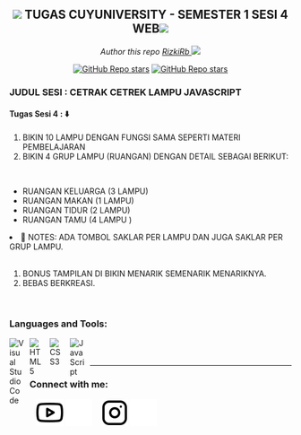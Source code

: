 <h2 align="center"><img src="https://emojis.slackmojis.com/emojis/images/1531849430/4246/blob-sunglasses.gif?1531849430" width="30"/> TUGAS CUYUNIVERSITY - SEMESTER 1 SESI 4 WEB<img src="https://media.giphy.com/media/12oufCB0MyZ1Go/giphy.gif" width="50"></h2>

<p align="center"><em>Author this repo <a href="https://forum.cuyuniverse.co/author/Rizkirb">RizkiRb
</a><img src="https://media.giphy.com/media/WUlplcMpOCEmTGBtBW/giphy.gif" width="30"> 
</em></p>

<p align="center">
    <a href="https://www.youtube.com/channel/UCSywOZ7zkoS2Gpn4OVi8B8g"><img alt="GitHub Repo stars" src="https://img.shields.io/youtube/channel/subscribers/UCSywOZ7zkoS2Gpn4OVi8B8g?label=Subscribe&logo=youtube&style=social"></a>
    <a href="https://github.com/RizkiBinyola"><img alt="GitHub Repo stars" src="https://img.shields.io/github/followers/RizkiBinyola?label=Follow&logo=github&style=social"></a>
  </p>

 <h3>JUDUL SESI : CETRAK CETREK LAMPU JAVASCRIPT</h3>
 <h4>Tugas Sesi 4 : ⬇️</h4>
 
 <ol class="list-inside"">
    <li>BIKIN 10 LAMPU DENGAN FUNGSI SAMA SEPERTI MATERI PEMBELAJARAN</li>
    <li>BIKIN 4 GRUP LAMPU (RUANGAN) DENGAN DETAIL SEBAGAI BERIKUT:</li>
 </ol>
            <br>
 <ul>
    <li>RUANGAN KELUARGA (3 LAMPU)</li>
    <li>RUANGAN MAKAN (1 LAMPU)</li>
    <li>RUANGAN TIDUR (2 LAMPU)</li>
    <li>RUANGAN TAMU (4 LAMPU )</li>
 </ul>
            <li>📝 NOTES: ADA TOMBOL SAKLAR PER LAMPU DAN JUGA SAKLAR PER GRUP LAMPU.</li>    
 <ol class="list-inside">
 <br>
   <li>BONUS TAMPILAN DI BIKIN MENARIK SEMENARIK MENARIKNYA.</li>
   <li>BEBAS BERKREASI.</li>
 </ol>
 <br>
 
 ### Languages and Tools:

<img align="left" alt="Visual Studio Code" width="26px" src="https://cdn.jsdelivr.net/gh/devicons/devicon/icons/vscode/vscode-original.svg" style="padding-right:10px;" />
<img align="left" alt="HTML5" width="26px" src="https://cdn.jsdelivr.net/gh/devicons/devicon/icons/html5/html5-original.svg" style="padding-right:10px;" />
<img align="left" alt="CSS3" width="26px" src="https://cdn.jsdelivr.net/gh/devicons/devicon/icons/css3/css3-original.svg" style="padding-right:10px;" />
<img align="left" alt="JavaScript" width="26px" src="https://cdn.jsdelivr.net/gh/devicons/devicon/icons/javascript/javascript-original.svg" style="padding-right:10px;" />
<br />
<br />

---
 
  ### Connect with me:
&nbsp;&nbsp;
[![website](./img/youtube-light.svg)](https://www.youtube.com/channel/UCSywOZ7zkoS2Gpn4OVi8B8g#gh-light-mode-only)
[![website](./img/youtube-dark.svg)](https://www.youtube.com/channel/UCSywOZ7zkoS2Gpn4OVi8B8g#gh-dark-mode-only)
&nbsp;&nbsp;
[![website](./img/instagram-light.svg)](https://instagram.com/kii.rb#gh-light-mode-only)
[![website](./img/instagram-dark.svg)](https://instagram.com/kii.rb#gh-dark-mode-only)
 
